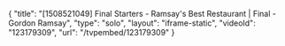 {
    "title": "[1508521049] Final Starters - Ramsay's Best Restaurant | Final - Gordon Ramsay",
    "type": "solo",
    "layout": "iframe-static",
    "videoId": "123179309",
    "url": "\/tvpembed\/123179309"
}